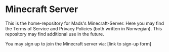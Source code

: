 # Minecraft Server
This is the home-repository for Mads's Minecraft-Server.
Here you may find the Terms of Service and Privacy Policies (both written in Norwegian).
This repository may find additional use in the future.

You may sign up to join the Minecraft server via: [link to sign-up form]
